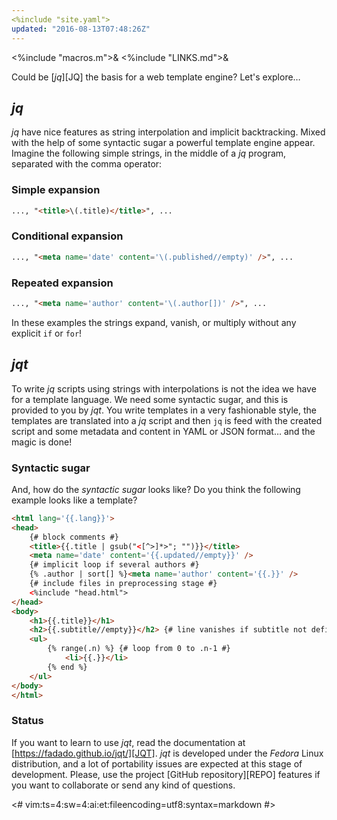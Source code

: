 ```yaml
---
<%include "site.yaml">
updated: "2016-08-13T07:48:26Z"
---
```

<%include "macros.m">&
<%include "LINKS.md">&

Could be [_jq_][JQ] the basis for a web template engine?
Let's explore&hellip;

## _jq_

_jq_ have nice features as string interpolation and implicit backtracking.
Mixed with the help of some syntactic sugar a powerful template engine appear.
Imagine the following simple strings, in the middle of a _jq_ program,
separated with the comma operator:

### Simple expansion

```html
..., "<title>\(.title)</title>", ...
```

### Conditional expansion

```html
..., "<meta name='date' content='\(.published//empty)' />", ...
```

### Repeated expansion

```html
..., "<meta name='author' content='\(.author[])' />", ...
```

In these examples the strings expand, vanish, or multiply without any
explicit `if` or `for`!

## _jqt_

To write _jq_ scripts using strings with interpolations is not the idea we have
for a template language. We need some syntactic sugar, and this is provided to you by
_jqt_. You write templates in a very fashionable style, the templates
are translated into a _jq_ script and then `jq` is feed with the created
script and some metadata and content in YAML or JSON format&hellip; and the magic is done!

### Syntactic sugar

And, how do the _syntactic sugar_ looks like?  Do you think the following
example looks like a template?

```html
<html lang='{{.lang}}'>
<head>
    {# block comments #}
    <title>{{.title | gsub("<[^>]*>"; "")}}</title>
    <meta name='date' content='{{.updated//empty}}' />
    {# implicit loop if several authors #}
    {% .author | sort[] %}<meta name='author' content='{{.}}' />
    {# include files in preprocessing stage #}
    <%include "head.html">
</head>
<body>
    <h1>{{.title}}</h1>
    <h2>{{.subtitle//empty}}</h2> {# line vanishes if subtitle not defined #}
    <ul>
        {% range(.n) %} {# loop from 0 to .n-1 #}
            <li>{{.}}</li>
        {% end %}
    </ul>
</body>
</html>
```

### Status

If you want to learn to use _jqt_, read the documentation at
[https://fadado.github.io/jqt/][JQT].  _jqt_ is developed under the _Fedora_ Linux
distribution, and a lot of portability issues are expected at this stage of
development. Please, use the project [GitHub repository][REPO] features if you
want to collaborate or send any kind of questions.

<#
vim:ts=4:sw=4:ai:et:fileencoding=utf8:syntax=markdown
#>
